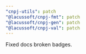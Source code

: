 ```yaml
---
"cnpj-utils": patch
"@lacussoft/cnpj-fmt": patch
"@lacussoft/cnpj-gen": patch
"@lacussoft/cnpj-val": patch
---
```


Fixed docs broken badges.
